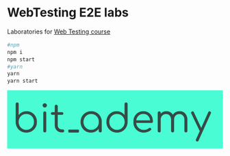 # WebTesting E2E labs

Laboratories for [Web Testing course](https://github.com/BitAdemy/WebTesting)

```bash
#npm
npm i
npm start
#yarn
yarn
yarn start
```
[![bit_ademy](./assets/bit_ademy.png)](https://bitademy.com)